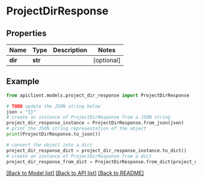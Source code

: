 # ProjectDirResponse


## Properties

Name | Type | Description | Notes
------------ | ------------- | ------------- | -------------
**dir** | **str** |  | [optional] 

## Example

```python
from apiclient.models.project_dir_response import ProjectDirResponse

# TODO update the JSON string below
json = "{}"
# create an instance of ProjectDirResponse from a JSON string
project_dir_response_instance = ProjectDirResponse.from_json(json)
# print the JSON string representation of the object
print(ProjectDirResponse.to_json())

# convert the object into a dict
project_dir_response_dict = project_dir_response_instance.to_dict()
# create an instance of ProjectDirResponse from a dict
project_dir_response_from_dict = ProjectDirResponse.from_dict(project_dir_response_dict)
```
[[Back to Model list]](../README.md#documentation-for-models) [[Back to API list]](../README.md#documentation-for-api-endpoints) [[Back to README]](../README.md)



